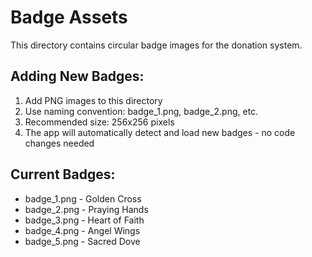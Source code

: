 # Badge Assets

This directory contains circular badge images for the donation system.

## Adding New Badges:

1. Add PNG images to this directory
2. Use naming convention: badge_1.png, badge_2.png, etc.
3. Recommended size: 256x256 pixels
4. The app will automatically detect and load new badges - no code changes needed

## Current Badges:

- badge_1.png - Golden Cross
- badge_2.png - Praying Hands
- badge_3.png - Heart of Faith
- badge_4.png - Angel Wings
- badge_5.png - Sacred Dove

